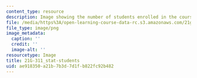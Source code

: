 ```yaml
---
content_type: resource
description: Image showing the number of students enrolled in the course.
file: /media/https%3A/open-learning-course-data-rc.s3.amazonaws.com/21g-311-introduction-to-french-culture-spring-2014/ae918350a21b7b3d7d1fb822fc92b482_21G-311_stat-students.png
file_type: image/png
image_metadata:
  caption: ''
  credit: ''
  image-alt: ''
resourcetype: Image
title: 21G-311_stat-students
uid: ae918350-a21b-7b3d-7d1f-b822fc92b482
---
```

